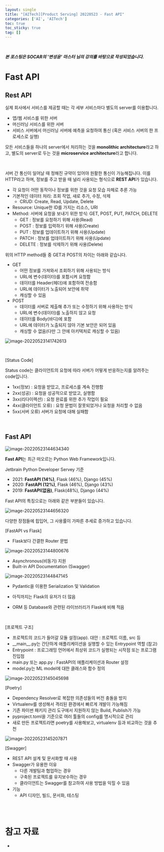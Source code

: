 ```yaml
---
layout: single
title: "[AITech][Product Serving] 20220523 - Fast API"
categories: ['AI', 'AITech']
toc: true
toc_sticky: true
tag: []
---
```




<br>

_**본 포스팅은 SOCAR의 '변성윤' 마스터 님의 강의를 바탕으로 작성되었습니다.**_

# Fast API

## Rest API

실제 회사에서 서비스를 제공할 때는 각 세부 서비스마다 별도의 server를 이용합니다. 

* 앱/웹 서비스를 위한 서버
* 머신러닝 서비스를 위한 서버
* 서비스 서버에서 머신러닝 서버에 예측을 요청하여 통신 (혹은 서비스 서버의 한 프로세스로 실행)

모든 서비스들을 하나의 server에서 처리하는 것을 **monolithic architecture**라고 하고, 별도의 server로 두는 것을 **microservice architecture**라고 합니다. 

<br>

서버 간 통신이 일어날 때 정해진 규약이 있어야 원활한 통신이 가능해집니다. 이를 HTTP라고 하며, 정보를 주고 받을 때 널리 사용되는 형식으로 **REST API**가 있습니다. 

* 각 요청이 어떤 동작이나 정보를 위한 것을 요청 모습 자체로 추론 가능
* 기본적인 데이터 처리: 조회 작업, 새로 추가, 수정, 삭제
  * CRUD: Create, Read, Update, Delete
* Resource: Unique한 ID를 가지는 리소스, URI
* Method: 서버에 요청을 보내기 위한 방식: GET, POST, PUT, PATCH, DELETE
  * GET : 정보를 요청하기 위해 사용(Read)
  * POST : 정보를 입력하기 위해 사용(Create)
  * PUT : 정보를 업데이트하기 위해 사용(Update)
  * PATCH : 정보를 업데이트하기 위해 사용(Update)
  * DELETE : 정보를 삭제하기 위해 사용(Delete)  

위의 HTTP method들 중 GET과 POST의 차이는 아래와 같습니다. 

* GET
  * 어떤 정보를 가져와서 조회하기 위해 사용되는 방식
  * URL에 변수(데이터)를 포함시켜 요청함
  * 데이터를 Header(헤더)에 포함하여 전송함
  * URL에 데이터가 노출되어 보안에 취약
  * 캐싱할 수 있음  
* POST
  * 데이터를 서버로 제출해 추가 또는 수정하기 위해 사용하는 방식
  * URL에 변수(데이터)를 노출하지 않고 요청
  * 데이터를 Body(바디)에 포함
  * URL에 데이터가 노출되지 않아 기본 보안은 되어 있음
  * 캐싱할 수 없음(다만 그 안에 아키텍처로 캐싱할 수 있음)  

![image-20220523141742613](https://user-images.githubusercontent.com/70505378/169752622-3148bc06-e429-4335-9442-273a9d95e1d2.png)

<br>

[Status Code]

Status code는 클라이언트의 요청에 따라 서버가 어떻게 반응하는지를 알려주는 code입니다. 

* 1xx(정보) : 요청을 받았고, 프로세스를 계속 진행함
* 2xx(성공) : 요청을 성공적으로 받았고, 실행함
* 3xx(리다이렉션) : 요청 완료를 위한 추가 작업이 필요
* 4xx(클라이언트 오류) : 요청 문법이 잘못되었거나 요청을 처리할 수 없음
* 5xx(서버 오류) 서버가 요청에 대해 실패함  

<br>

## Fast API

![image-20220523144634340](https://user-images.githubusercontent.com/70505378/169752629-de360c34-a1a6-443f-94a3-3f78d3ba9694.png)

**Fast API**는 최근 떠오르는 Python Web Framework입니다. 

Jetbrain Python Developer Servey 기준

* 2021: **FastAPI (14%)**, Flask (46%), Django (45%)
* 2020: **FastAPI (12%)**, Flask (46%), Django (43%)
* 2019: **FastAPI(없음)**, Flask(48%), Django (44%)  

Fast API의 특징으로는 아래와 같은 부분들이 있습니다. 

![image-20220523144656320](https://user-images.githubusercontent.com/70505378/169752630-3d81e402-49c2-4cd7-9c46-8b9405e1fb5a.png)

다양한 장점들에 힙입어, 그 사용률이 가파른 추세로 증가하고 있습니다. 

[FastAPI vs Flask]

* Flask보다 간결한 Router 문법

![image-20220523144800676](https://user-images.githubusercontent.com/70505378/169752632-8015e004-5b3f-4ca1-9cf5-fcb7c49ff300.png)

* Asynchronous(비동기) 지원
* Built-in API Documentation (Swagger)

![image-20220523144847145](https://user-images.githubusercontent.com/70505378/169752635-38fdb457-1730-45e4-b050-52a978c82f22.png)

* Pydantic을 이용한 Serialization 및 Validation

* 아직까지는 Flask의 유저가 더 많음
* ORM 등 Database와 관련된 라이브러리가 Flask에 비해 적음

<br>

[프로젝트 구조]

* 프로젝트의 코드가 들어갈 모듈 설정(app). 대안 : 프로젝트 이름, src 등
* \_\_main\_\_.py는 간단하게 애플리케이션을 실행할 수 있는 Entrypoint 역할 (참고)
* Entrypoint : 프로그래밍 언어에서 최상위 코드가 실행되는 시작점 또는 프로그램 진입점
* main.py 또는 app.py : FastAPI의 애플리케이션과 Router 설정
* model.py는 ML model에 대한 클래스와 함수 정의  

![image-20220523145045698](https://user-images.githubusercontent.com/70505378/169752636-69ffbbd9-a654-48ee-a175-bbfc74711183.png)

[Poetry]

* Dependency Resolver로 복잡한 의존성들의 버전 충돌을 방지
* Virtualenv를 생성해서 격리된 환경에서 빠르게 개발이 가능해짐
* 기존 파이썬 패키지 관리 도구에서 지원하지 않는 Build, Publish가 가능
* pyproject.toml을 기준으로 여러 툴들의 config를 명시적으로 관리
* 새로 만든 프로젝트라면 poetry를 사용해보고, virtualenv 등과 비교하는 것을 추천

![image-20220523145207871](https://user-images.githubusercontent.com/70505378/169752638-8151a3b0-3c79-4273-9864-bd3f6095d290.png)

[Swagger]

* REST API 설계 및 문서화할 때 사용
* Swagger가 유용한 이유
  * 다른 개발팀과 협업하는 경우
  * 구축된 프로젝트를 유지보수하는 경우
  * 클라이언트는 Swagger를 참고하여 사용 방법을 익힐 수 있음
* 기능
  * API 디자인, 빌드, 문서화, 테스팅







<br>

<br>

# 참고 자료

* 
